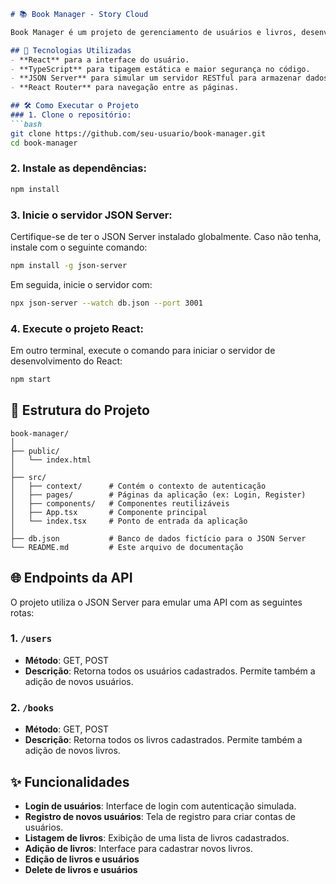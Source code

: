 
```markdown
# 📚 Book Manager - Story Cloud

Book Manager é um projeto de gerenciamento de usuários e livros, desenvolvido com foco em simplicidade e eficiência. Ele é alimentado por um servidor JSON local que simula uma API para o armazenamento de dados de usuários e livros.

## 🚀 Tecnologias Utilizadas
- **React** para a interface do usuário.
- **TypeScript** para tipagem estática e maior segurança no código.
- **JSON Server** para simular um servidor RESTful para armazenar dados.
- **React Router** para navegação entre as páginas.

## 🛠️ Como Executar o Projeto
### 1. Clone o repositório:
```bash
git clone https://github.com/seu-usuario/book-manager.git
cd book-manager
```

### 2. Instale as dependências:
```bash
npm install
```

### 3. Inicie o servidor JSON Server:
Certifique-se de ter o JSON Server instalado globalmente. Caso não tenha, instale com o seguinte comando:
```bash
npm install -g json-server
```

Em seguida, inicie o servidor com:
```bash
npx json-server --watch db.json --port 3001
```

### 4. Execute o projeto React:
Em outro terminal, execute o comando para iniciar o servidor de desenvolvimento do React:
```bash
npm start
```

## 📂 Estrutura do Projeto

```
book-manager/
│
├── public/
│   └── index.html
│
├── src/
│   ├── context/      # Contém o contexto de autenticação
│   ├── pages/        # Páginas da aplicação (ex: Login, Register)
│   ├── components/   # Componentes reutilizáveis
│   ├── App.tsx       # Componente principal
│   └── index.tsx     # Ponto de entrada da aplicação
│
├── db.json           # Banco de dados fictício para o JSON Server
└── README.md         # Este arquivo de documentação
```

## 🌐 Endpoints da API
O projeto utiliza o JSON Server para emular uma API com as seguintes rotas:

### 1. `/users`
- **Método**: GET, POST
- **Descrição**: Retorna todos os usuários cadastrados. Permite também a adição de novos usuários.

### 2. `/books`
- **Método**: GET, POST
- **Descrição**: Retorna todos os livros cadastrados. Permite também a adição de novos livros.

## ✨ Funcionalidades
- **Login de usuários**: Interface de login com autenticação simulada.
- **Registro de novos usuários**: Tela de registro para criar contas de usuários.
- **Listagem de livros**: Exibição de uma lista de livros cadastrados.
- **Adição de livros**: Interface para cadastrar novos livros.
- **Edição de livros e usuários**
- **Delete de livros e usuários**
```
